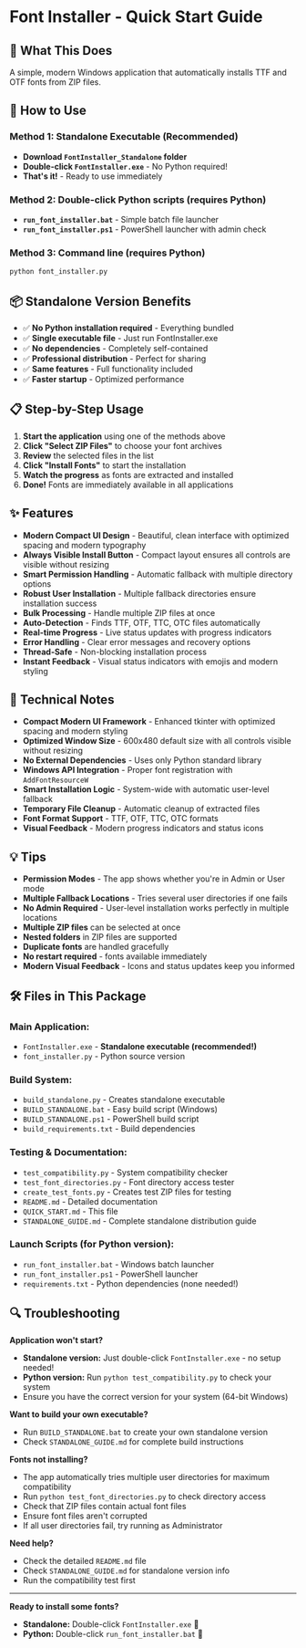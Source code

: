 # Font Installer - Quick Start Guide

## 🎯 What This Does
A simple, modern Windows application that automatically installs TTF and OTF fonts from ZIP files.

## 🚀 How to Use

### Method 1: Standalone Executable (Recommended)
- **Download `FontInstaller_Standalone` folder**
- **Double-click `FontInstaller.exe`** - No Python required!
- **That's it!** - Ready to use immediately

### Method 2: Double-click Python scripts (requires Python)
- **`run_font_installer.bat`** - Simple batch file launcher
- **`run_font_installer.ps1`** - PowerShell launcher with admin check

### Method 3: Command line (requires Python)
```bash
python font_installer.py
```

## 📦 Standalone Version Benefits
- ✅ **No Python installation required** - Everything bundled
- ✅ **Single executable file** - Just run FontInstaller.exe
- ✅ **No dependencies** - Completely self-contained
- ✅ **Professional distribution** - Perfect for sharing
- ✅ **Same features** - Full functionality included
- ✅ **Faster startup** - Optimized performance

## 📋 Step-by-Step Usage

1. **Start the application** using one of the methods above
2. **Click "Select ZIP Files"** to choose your font archives
3. **Review** the selected files in the list
4. **Click "Install Fonts"** to start the installation
5. **Watch the progress** as fonts are extracted and installed
6. **Done!** Fonts are immediately available in all applications

## ✨ Features

- **Modern Compact UI Design** - Beautiful, clean interface with optimized spacing and modern typography
- **Always Visible Install Button** - Compact layout ensures all controls are visible without resizing
- **Smart Permission Handling** - Automatic fallback with multiple directory options
- **Robust User Installation** - Multiple fallback directories ensure installation success
- **Bulk Processing** - Handle multiple ZIP files at once
- **Auto-Detection** - Finds TTF, OTF, TTC, OTC files automatically
- **Real-time Progress** - Live status updates with progress indicators
- **Error Handling** - Clear error messages and recovery options
- **Thread-Safe** - Non-blocking installation process
- **Instant Feedback** - Visual status indicators with emojis and modern styling

## 🔧 Technical Notes

- **Compact Modern UI Framework** - Enhanced tkinter with optimized spacing and modern styling  
- **Optimized Window Size** - 600x480 default size with all controls visible without resizing
- **No External Dependencies** - Uses only Python standard library
- **Windows API Integration** - Proper font registration with `AddFontResourceW`
- **Smart Installation Logic** - System-wide with automatic user-level fallback
- **Temporary File Cleanup** - Automatic cleanup of extracted files
- **Font Format Support** - TTF, OTF, TTC, OTC formats
- **Visual Feedback** - Modern progress indicators and status icons

## 💡 Tips

- **Permission Modes** - The app shows whether you're in Admin or User mode
- **Multiple Fallback Locations** - Tries several user directories if one fails
- **No Admin Required** - User-level installation works perfectly in multiple locations
- **Multiple ZIP files** can be selected at once
- **Nested folders** in ZIP files are supported
- **Duplicate fonts** are handled gracefully
- **No restart required** - fonts available immediately
- **Modern Visual Feedback** - Icons and status updates keep you informed

## 🛠️ Files in This Package

### **Main Application:**
- `FontInstaller.exe` - **Standalone executable (recommended!)**
- `font_installer.py` - Python source version

### **Build System:**
- `build_standalone.py` - Creates standalone executable
- `BUILD_STANDALONE.bat` - Easy build script (Windows)
- `BUILD_STANDALONE.ps1` - PowerShell build script
- `build_requirements.txt` - Build dependencies

### **Testing & Documentation:**
- `test_compatibility.py` - System compatibility checker
- `test_font_directories.py` - Font directory access tester
- `create_test_fonts.py` - Creates test ZIP files for testing
- `README.md` - Detailed documentation
- `QUICK_START.md` - This file
- `STANDALONE_GUIDE.md` - Complete standalone distribution guide

### **Launch Scripts (for Python version):**
- `run_font_installer.bat` - Windows batch launcher
- `run_font_installer.ps1` - PowerShell launcher
- `requirements.txt` - Python dependencies (none needed!)

## 🔍 Troubleshooting

**Application won't start?**
- **Standalone version:** Just double-click `FontInstaller.exe` - no setup needed!
- **Python version:** Run `python test_compatibility.py` to check your system
- Ensure you have the correct version for your system (64-bit Windows)

**Want to build your own executable?**
- Run `BUILD_STANDALONE.bat` to create your own standalone version
- Check `STANDALONE_GUIDE.md` for complete build instructions

**Fonts not installing?**
- The app automatically tries multiple user directories for maximum compatibility
- Run `python test_font_directories.py` to check directory access
- Check that ZIP files contain actual font files
- Ensure font files aren't corrupted
- If all user directories fail, try running as Administrator

**Need help?**
- Check the detailed `README.md` file
- Check `STANDALONE_GUIDE.md` for standalone version info
- Run the compatibility test first

---
**Ready to install some fonts?**
- **Standalone:** Double-click `FontInstaller.exe` 🚀
- **Python:** Double-click `run_font_installer.bat` 🎨
